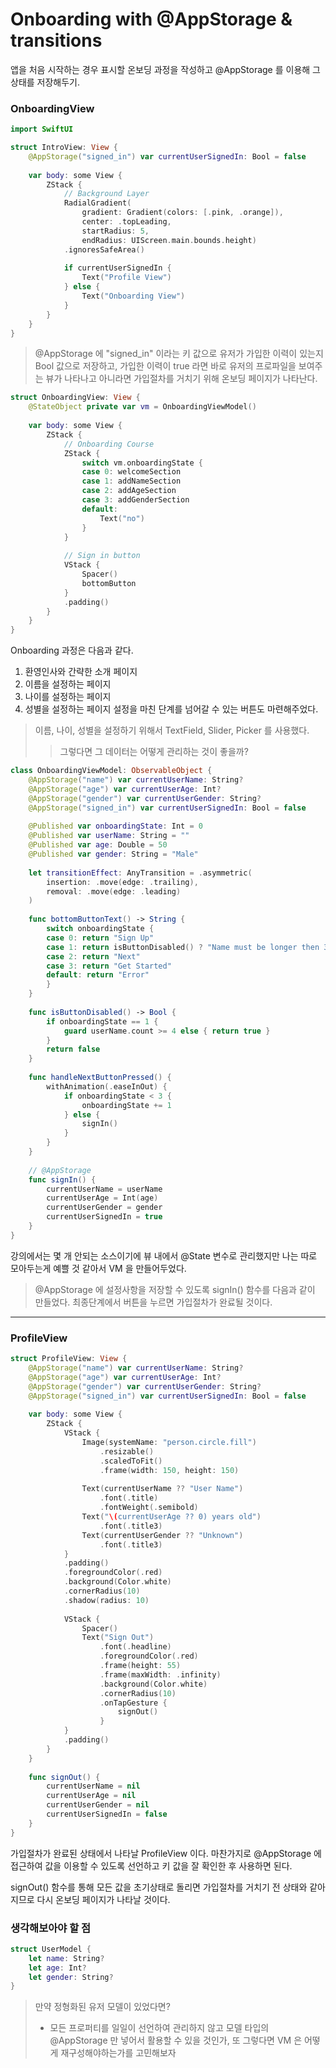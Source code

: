 #  Onboarding with @AppStorage & transitions
앱을 처음 시작하는 경우 표시할 온보딩 과정을 작성하고 @AppStorage 를 이용해 그 상태를 저장해두기.

### OnboardingView
<!-- IntroView -->
```Swift
import SwiftUI

struct IntroView: View {
    @AppStorage("signed_in") var currentUserSignedIn: Bool = false
    
    var body: some View {
        ZStack {
            // Background Layer
            RadialGradient(
                gradient: Gradient(colors: [.pink, .orange]),
                center: .topLeading,
                startRadius: 5,
                endRadius: UIScreen.main.bounds.height)
            .ignoresSafeArea()
            
            if currentUserSignedIn {
                Text("Profile View")
            } else {
                Text("Onboarding View")
            }
        }
    }
}
```
> @AppStorage 에 "signed_in" 이라는 키 값으로 유저가 가입한 이력이 있는지 Bool 값으로 저장하고,
> 가입한 이력이 true 라면 바로 유저의 프로파일을 보여주는 뷰가 나타나고 아니라면 가입절차를 거치기 위해 온보딩 페이지가 나타난다.

<!-- OnboardingView -->
```Swift
struct OnboardingView: View {
    @StateObject private var vm = OnboardingViewModel()
    
    var body: some View {
        ZStack {
            // Onboarding Course
            ZStack {
                switch vm.onboardingState {
                case 0: welcomeSection
                case 1: addNameSection
                case 2: addAgeSection
                case 3: addGenderSection
                default:
                    Text("no")
                }
            }
            
            // Sign in button
            VStack {
                Spacer()
                bottomButton
            }
            .padding()
        }
    }
}
```
Onboarding 과정은 다음과 같다.
1. 환영인사와 간략한 소개 페이지
2. 이름을 설정하는 페이지
3. 나이를 설정하는 페이지
4. 성별을 설정하는 페이지
설정을 마친 단계를 넘어갈 수 있는 버튼도 마련해주었다.

> 이름, 나이, 성별을 설정하기 위해서 TextField, Slider, Picker 를 사용했다.
>> 그렇다면 그 데이터는 어떻게 관리하는 것이 좋을까?

```Swift
class OnboardingViewModel: ObservableObject {
    @AppStorage("name") var currentUserName: String?
    @AppStorage("age") var currentUserAge: Int?
    @AppStorage("gender") var currentUserGender: String?
    @AppStorage("signed_in") var currentUserSignedIn: Bool = false
    
    @Published var onboardingState: Int = 0
    @Published var userName: String = ""
    @Published var age: Double = 50
    @Published var gender: String = "Male"
    
    let transitionEffect: AnyTransition = .asymmetric(
        insertion: .move(edge: .trailing),
        removal: .move(edge: .leading)
    )
    
    func bottomButtonText() -> String {
        switch onboardingState {
        case 0: return "Sign Up"
        case 1: return isButtonDisabled() ? "Name must be longer then 3 characters" : "Next"
        case 2: return "Next"
        case 3: return "Get Started"
        default: return "Error"
        }
    }
    
    func isButtonDisabled() -> Bool {
        if onboardingState == 1 {
            guard userName.count >= 4 else { return true }
        }
        return false
    }
    
    func handleNextButtonPressed() {
        withAnimation(.easeInOut) {
            if onboardingState < 3 {
                onboardingState += 1
            } else {
                signIn()
            }
        }
    }
    
    // @AppStorage
    func signIn() {
        currentUserName = userName
        currentUserAge = Int(age)
        currentUserGender = gender
        currentUserSignedIn = true
    }
}
```
강의에서는 몇 개 안되는 소스이기에 뷰 내에서 @State 변수로 관리했지만 나는 따로 모아두는게 예쁠 것 같아서 VM 을 만들어두었다.
> @AppStorage 에 설정사항을 저장할 수 있도록 signIn() 함수를 다음과 같이 만들었다. 최종단계에서 버튼을 누르면 가입절차가 완료될 것이다.
--------------------
### ProfileView
<!-- ProfileView -->
```Swift
struct ProfileView: View {
    @AppStorage("name") var currentUserName: String?
    @AppStorage("age") var currentUserAge: Int?
    @AppStorage("gender") var currentUserGender: String?
    @AppStorage("signed_in") var currentUserSignedIn: Bool = false
    
    var body: some View {
        ZStack {
            VStack {
                Image(systemName: "person.circle.fill")
                    .resizable()
                    .scaledToFit()
                    .frame(width: 150, height: 150)
                
                Text(currentUserName ?? "User Name")
                    .font(.title)
                    .fontWeight(.semibold)
                Text("\(currentUserAge ?? 0) years old")
                    .font(.title3)
                Text(currentUserGender ?? "Unknown")
                    .font(.title3)
            }
            .padding()
            .foregroundColor(.red)
            .background(Color.white)
            .cornerRadius(10)
            .shadow(radius: 10)
            
            VStack {
                Spacer()
                Text("Sign Out")
                    .font(.headline)
                    .foregroundColor(.red)
                    .frame(height: 55)
                    .frame(maxWidth: .infinity)
                    .background(Color.white)
                    .cornerRadius(10)
                    .onTapGesture {
                        signOut()
                    }
            }
            .padding()
        }
    }
    
    func signOut() {
        currentUserName = nil
        currentUserAge = nil
        currentUserGender = nil
        currentUserSignedIn = false
    }
}
```
가입절차가 완료된 상태에서 나타날 ProfileView 이다.
마찬가지로 @AppStorage 에 접근하여 값을 이용할 수 있도록 선언하고 키 값을 잘 확인한 후 사용하면 된다.

signOut() 함수를 통해 모든 값을 초기상태로 돌리면 가입절차를 거치기 전 상태와 같아지므로 다시 온보딩 페이지가 나타날 것이다.

### 생각해보아야 할 점
```Swift
struct UserModel {
    let name: String?
    let age: Int?
    let gender: String?
} 
```
> 만약 정형화된 유저 모델이 있었다면?
> * 모든 프로퍼티를 일일이 선언하여 관리하지 않고 모델 타입의 @AppStorage 만 넣어서 활용할 수 있을 것인가, 또 그렇다면 VM 은 어떻게 재구성해야하는가를 고민해보자
